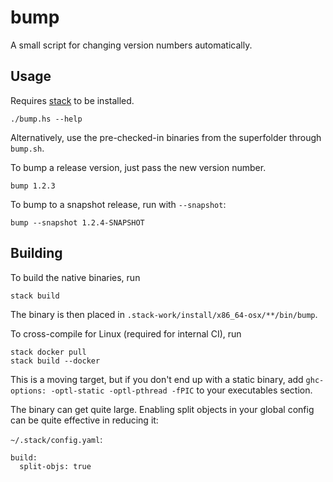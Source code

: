 # bump

A small script for changing version numbers automatically.

## Usage

Requires [stack](http://haskellstack.org/) to be installed.

```
./bump.hs --help
```

Alternatively, use the pre-checked-in binaries from the superfolder
through `bump.sh`.

To bump a release version, just pass the new version number.

```
bump 1.2.3
```

To bump to a snapshot release, run with `--snapshot`:

```
bump --snapshot 1.2.4-SNAPSHOT
```

## Building

To build the native binaries, run

```
stack build
```

The binary is then placed in `.stack-work/install/x86_64-osx/**/bin/bump`.

To cross-compile for Linux (required for internal CI), run

```
stack docker pull
stack build --docker
```

This is a moving target, but if you don't end up with a static binary, add
`ghc-options: -optl-static -optl-pthread -fPIC` to your executables section.

The binary can get quite large. Enabling split objects in your global config
can be quite effective in reducing it:

`~/.stack/config.yaml`:

```
build:
  split-objs: true
```
